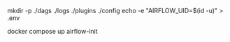 
mkdir -p ./dags ./logs ./plugins ./config
echo -e "AIRFLOW_UID=$(id -u)" > .env

docker compose up airflow-init
